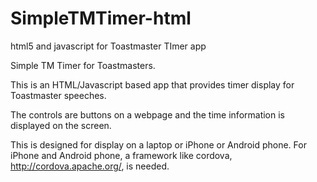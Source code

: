 # SimpleTMTimer-html
html5 and javascript for Toastmaster TImer app

Simple TM Timer for Toastmasters.
  
This is an HTML/Javascript based app that provides timer display
for Toastmaster speeches.

The controls are buttons on a webpage and the time information
is displayed on the screen.

This is designed for display on a laptop or iPhone or Android phone.
For iPhone and Android phone, a framework like
cordova, http://cordova.apache.org/, is needed.
                                              
